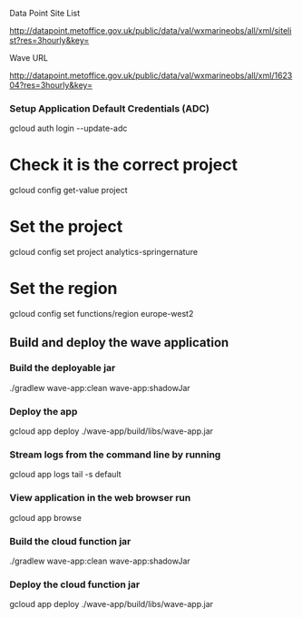 Data Point Site List

http://datapoint.metoffice.gov.uk/public/data/val/wxmarineobs/all/xml/sitelist?res=3hourly&key=<metofficekey>

Wave URL

http://datapoint.metoffice.gov.uk/public/data/val/wxmarineobs/all/xml/162304?res=3hourly&key=<metofficekey>

### Setup Application Default Credentials (ADC)
gcloud auth login --update-adc

# Check it is the correct project
gcloud config get-value project

# Set the project
gcloud config set project analytics-springernature

# Set the region
gcloud config set functions/region europe-west2

## Build and deploy the wave application

### Build the deployable jar
./gradlew wave-app:clean wave-app:shadowJar

### Deploy the app
gcloud app deploy ./wave-app/build/libs/wave-app.jar

### Stream logs from the command line by running
gcloud app logs tail -s default

### View application in the web browser run
gcloud app browse

### Build the cloud function jar
./gradlew wave-app:clean wave-app:shadowJar

### Deploy the cloud function jar
gcloud app deploy ./wave-app/build/libs/wave-app.jar


